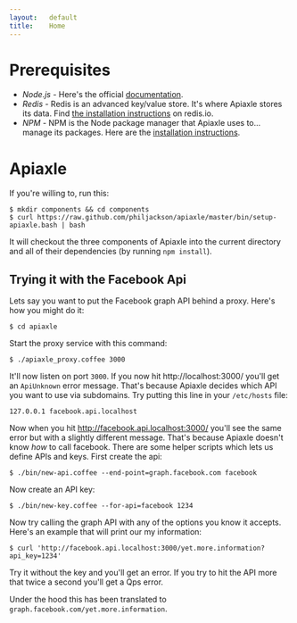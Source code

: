 ```yaml
---
layout:   default
title:    Home
---
```


# Prerequisites

* *Node.js* - Here's the official
  [documentation](https://github.com/joyent/node/wiki/Installation).
* *Redis* - Redis is an advanced key/value store. It's where Apiaxle
  stores its data. Find [the installation
  instructions](http://redis.io/download) on redis.io.
* *NPM* - NPM is the Node package manager that Apiaxle uses to... manage its
  packages. Here are the [installation
  instructions](http://npmjs.org/).

# Apiaxle

If you're willing to, run this:

    $ mkdir components && cd components
    $ curl https://raw.github.com/philjackson/apiaxle/master/bin/setup-apiaxle.bash | bash

It will checkout the three components of Apiaxle into the current
directory and all of their dependencies (by running `npm
install`).

## Trying it with the Facebook Api

Lets say you want to put the Facebook graph API behind a proxy. Here's
how you might do it:

    $ cd apiaxle

Start the proxy service with this command:

    $ ./apiaxle_proxy.coffee 3000

It'll now listen on port `3000`. If you now hit http://localhost:3000/
you'll get an `ApiUnknown` error message. That's because Apiaxle
decides which API you want to use via subdomains. Try putting this
line in your `/etc/hosts` file:

    127.0.0.1 facebook.api.localhost

Now when you hit http://facebook.api.localhost:3000/ you'll see the
same error but with a slightly different message. That's because
Apiaxle doesn't know *how* to call facebook. There are some helper
scripts which lets us define APIs and keys. First create the api:

    $ ./bin/new-api.coffee --end-point=graph.facebook.com facebook

Now create an API key:

    $ ./bin/new-key.coffee --for-api=facebook 1234

Now try calling the graph API with any of the options you know it
accepts. Here's an example that will print our my information:

    $ curl 'http://facebook.api.localhost:3000/yet.more.information?api_key=1234'

Try it without the key and you'll get an error. If you try to hit the
API more that twice a second you'll get a Qps error.

Under the hood this has been translated to
`graph.facebook.com/yet.more.information`.
